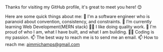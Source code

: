 Thanks for visiting my GitHub profile, it's great to meet you here! 😊

Here are some quick things about me:
🔭 I'm a software engineer who is paranoid about convention, consistency, and constraints.
🌱 I’m currently learning Web Development(MERN stack)
🕵️‍♀️ I like doing quality work.
🧸 I'm proud of who I am, what I have built, and what I am building.
🧑‍💻 Coding is my passion.
📫 The best way to reach me is to send me an email.
📫 How to reach me: aimmichamps@gmail.com
